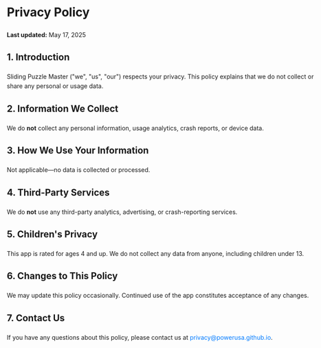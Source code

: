 <!DOCTYPE html>
<html lang="en">
<head>
  <meta charset="UTF-8">
  <meta name="viewport" content="width=device-width, initial-scale=1.0">
  <title>Privacy Policy — Sliding Puzzle Master</title>
  <style>
    body { font-family: -apple-system, sans-serif; max-width: 720px; margin: auto; padding: 1rem; line-height: 1.6; }
    h1, h2 { margin-top: 1.5rem; }
    a { color: #007AFF; text-decoration: none; }
  </style>
</head>
<body>
  <h1>Privacy Policy</h1>
  <p><strong>Last updated:</strong> May 17, 2025</p>

  <h2>1. Introduction</h2>
  <p>Sliding Puzzle Master ("we", "us", "our") respects your privacy. This policy explains that we do not collect or share any personal or usage data.</p>

  <h2>2. Information We Collect</h2>
  <p>We do <strong>not</strong> collect any personal information, usage analytics, crash reports, or device data.</p>

  <h2>3. How We Use Your Information</h2>
  <p>Not applicable—no data is collected or processed.</p>

  <h2>4. Third-Party Services</h2>
  <p>We do <strong>not</strong> use any third-party analytics, advertising, or crash-reporting services.</p>

  <h2>5. Children's Privacy</h2>
  <p>This app is rated for ages 4 and up. We do not collect any data from anyone, including children under 13.</p>

  <h2>6. Changes to This Policy</h2>
  <p>We may update this policy occasionally. Continued use of the app constitutes acceptance of any changes.</p>

  <h2>7. Contact Us</h2>
  <p>If you have any questions about this policy, please contact us at <a href="mailto:privacy@powerusa.github.io">privacy@powerusa.github.io</a>.</p>
</body>
</html>

